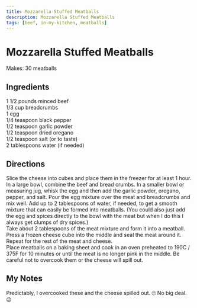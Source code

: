 ```yaml
---
title: Mozzarella Stuffed Meatballs
description: Mozzarella Stuffed Meatballs
tags: [beef, in-my-kitchen, meatballs]
---
```


# Mozzarella Stuffed Meatballs
Makes: 30 meatballs

## Ingredients
1 1/2 pounds minced beef  
1/3 cup breadcrumbs  
1 egg  
1/4 teaspoon black pepper  
1/2 teaspoon garlic powder  
1/2 teaspoon dried oregano  
1/2 teaspoon salt (or to taste)  
2 tablespoons water (if needed)

## Directions
Slice the cheese into cubes and place them in the freezer for at least 1 hour.  
In a large bowl, combine the beef and bread crumbs. In a smaller bowl or measuring jug, whisk the egg and then add the garlic powder, oregano, pepper, and salt. Pour the egg mixture over the meat and breadcrumbs and mix well. Add up to 2 tablespoons of water, if needed, to get a smooth mixture that can easily be formed into meatballs. (You could also just add the egg and spices directly to the bowl with the meat but when I do this I always get clumps of dry spices.)  
Take about 2 tablespoons of the meat mixture and form it into a meatball. Press a frozen cheese cube into the middle and seal the meat around it. Repeat for the rest of the meat and cheese.  
Place meatballs on a baking sheet and cook in an oven preheated to 190C / 375F for 10 minutes or until the meat is no longer pink in the middle. Be careful not to overcook them or the cheese will spill out.

## My Notes
Predictably, I overcooked these and the cheese spilled out. 🙄 No big deal. 😉